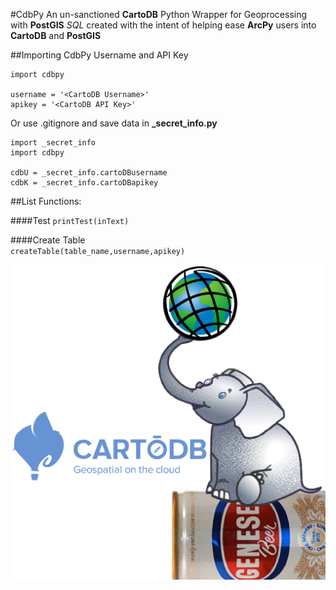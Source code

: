 #CdbPy
An un-sanctioned **CartoDB** Python Wrapper for Geoprocessing with **PostGIS** *SQL* created with the intent of helping ease **ArcPy** users into **CartoDB** and **PostGIS** 

##Importing CdbPy Username and API Key
	
	import cdbpy

	username = '<CartoDB Username>'
	apikey = '<CartoDB API Key>' 

Or use .gitignore and save data in **\_secret_info.py**

	import _secret_info
	import cdbpy
	
	cdbU = _secret_info.cartoDBusername
	cdbK = _secret_info.cartoDBapikey

##List Functions:

####Test
`printTest(inText)`
	
####Create Table	
`createTable(table_name,username,apikey)`


![logo](logo/cartodb-arcpy-wrapper-logo.png)
